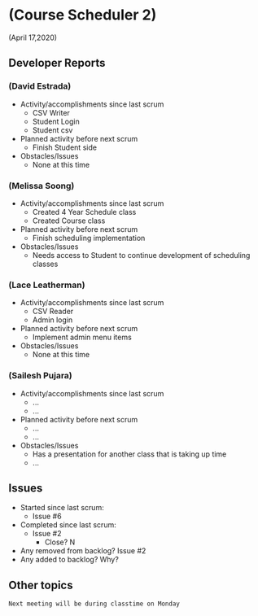 #   (Course Scheduler 2)

(April 17,2020)

##  Developer Reports

###  (David Estrada)

-   Activity/accomplishments since last scrum
    -   CSV Writer
    -   Student Login
    -   Student csv
-   Planned activity before next scrum
    -   Finish Student side
-   Obstacles/Issues
    -   None at this time

###  (Melissa Soong)

-   Activity/accomplishments since last scrum
    -   Created 4 Year Schedule class
    -   Created Course class
-   Planned activity before next scrum
    -   Finish scheduling implementation
-   Obstacles/Issues
    -   Needs access to Student to continue development of scheduling classes

###  (Lace Leatherman)

-   Activity/accomplishments since last scrum
    -   CSV Reader
    -   Admin login
-   Planned activity before next scrum
    -   Implement admin menu items
-   Obstacles/Issues
    -   None at this time

###  (Sailesh Pujara)

-   Activity/accomplishments since last scrum
    -   ...
    -   ...
-   Planned activity before next scrum
    -   ...
    -   ...
-   Obstacles/Issues
    -   Has a presentation for another class that is taking up time
    -   ...

##  Issues

-   Started since last scrum:
    -   Issue #6
-   Completed since last scrum:
    -   Issue #2
        -   Close? N
-   Any removed from backlog?
    Issue #2
-   Any added to backlog? Why?

##  Other topics
    Next meeting will be during classtime on Monday